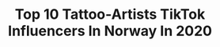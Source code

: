 ---
title: Top 10 Tattoo-Artists TikTok Influencers In Norway In 2020
description: >-
  Find top tattoo-artists TikTok influencers in Norway in 2020. Most popular hashtags: #norway #coronavirus #digitalart #viral.
platform: TikTok
profiles:
  - username: "2brooos"
    fullname: >-
      John-henning
    location: "Norway"
    followers: 8143
    engagement: 976
    commentsToLikes: 0.129288
    id: cka5zn4ytnhiu0i784jd099ft
    verified: false
    hashtags: "#kaldtvann, #prankwars, #grising, #korona"
  - username: "leneeofficial"
    fullname: >-
      Lenee
    location: "Norway"
    followers: 7505
    engagement: 620
    commentsToLikes: 0.014443
    id: cka666jf8fy0p0i78r4euukns
    verified: false
    hashtags: "#billieelish, #summer2020, #happy, #focus"
  - username: "mall_daddy_chicka08"
    fullname: >-
      Emma Ellingsen
    location: "Norway"
    followers: 137966
    engagement: 810
    commentsToLikes: 0.005523
    id: ck9ev939rhc6z0j78kefd0c03
    verified: false
    hashtags: "#totallyspies, #bradpitt, #foyou, #mugshotchallenge"
  - username: "sarinanexie"
    fullname: >-
      Sarina Nexie
    location: "Norway"
    followers: 70488
    engagement: 1872
    commentsToLikes: 0.037498
    id: ck8nk9ffje5u80j78k3n5tgcp
    verified: false
    hashtags: "#gemini, #passthebrush, #transformation, #zodiacmakeup"
  - username: "peeachiekid"
    fullname: >-
      Peachie
    location: "Norway"
    followers: 2833
    engagement: 1025
    commentsToLikes: 0.018660
    id: ck9pmiv7y9smj0j78ngexadri
    verified: false
    hashtags: "#painting, #orange, #sunrise, #acpetchallenge"
  - username: "espen1808"
    fullname: >-
      Espen Eliassen
    location: "Norway"
    followers: 13890
    engagement: 738
    commentsToLikes: 0.038616
    id: ckai6xjchy2ba0i7860isa7ky
    verified: false
    hashtags: "#menproblems, #thankyou, #nogirlfriend, #asstrend"
  - username: "idalothe"
    fullname: >-
      Ida Margrethe Lothe
    location: "Norway"
    followers: 31637
    engagement: 626
    commentsToLikes: 0.012166
    id: ckamnwztu6me70i783cgqoqew
    verified: false
    hashtags: "#covid, #foryoupage, #tattoo, #idealofsweden"
  - username: "haltabart"
    fullname: >-
      Haltab
    location: "Norway"
    followers: 88450
    engagement: 1048
    commentsToLikes: 0.012202
    id: cka0hbm0c8jh10i78vw82davd
    verified: false
    hashtags: "#marvel, #myaesthetic, #covid19, #iceagebaby"
  - username: "katoboy"
    fullname: >-
      Kato
    location: "Norway"
    followers: 12649
    engagement: 677
    commentsToLikes: 0.044219
    id: cka0t02wenry50i78c7s8fygq
    verified: false
    hashtags: "#shakira, #flagge, #sounds, #nydelig"
---